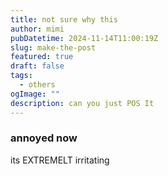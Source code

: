 ```yaml
---
title: not sure why this
author: mimi
pubDatetime: 2024-11-14T11:00:19Z
slug: make-the-post
featured: true
draft: false
tags:
  - others
ogImage: ""
description: can you just POS It
---
```


### annoyed now

its EXTREMELT irritating 